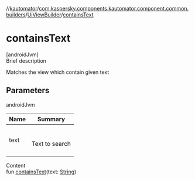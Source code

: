 //[kautomator](../../index.md)/[com.kaspersky.components.kautomator.component.common.builders](../index.md)/[UiViewBuilder](index.md)/[containsText](contains-text.md)



# containsText  
[androidJvm]  
Brief description  


Matches the view which contain given text



## Parameters  
  
androidJvm  
  
|  Name|  Summary| 
|---|---|
| text| <br><br>Text to search<br><br>
  
  
Content  
fun [containsText](contains-text.md)(text: [String](https://kotlinlang.org/api/latest/jvm/stdlib/kotlin/-string/index.html))  



